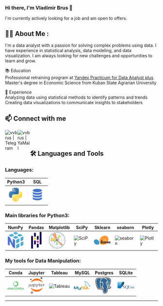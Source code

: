 ### Hi there, I'm Vladimir Brus 👋
I'm currently actively looking for a job and am open to offers.

## :man_technologist: About Me :

I'm a data analyst with a passion for solving complex problems using data. I have experience in statistical analysis, data modeling, and data visualization. I am always looking for new challenges and opportunities to learn and grow.

📚 Education  
Professional retraining program at [Yandex Practicum for Data Analyst plus](https://github.com/vvbrus/ya_praktikum_da/blob/main/README.md)  
Master's degree in Economic Science from Kuban State Agrarian University

💼 Experience  
Analyzing data using statistical methods to identify patterns and trends  
Creating data visualizations to communicate insights to stakeholders
<br />

## 📫 Connect with me
[<img align="left" alt="vvbrus | Telegram" width="41px" src="https://cdn.jsdelivr.net/npm/simple-icons@v12/icons/telegram.svg" />][telegram]
[<img align="left" alt="vvbrus | YaMail" width="41px" src="https://yastatic.net/s3/home/services/all/all_lite/Mail_v3.svg" />][yamail]
<br />
<br />

[yamail]: mailto:v1adimirbrus@yandex.ru
[telegram]: https://t.me/brusvv/


## :hammer_and_wrench: Languages and Tools 
<div>

### Languages:
| Python3 | SQL |
|----------|----------|
|  <img src="https://github.com/devicons/devicon/blob/master/icons/python/python-original.svg" title="Python"  alt="Python" width="55" height="55"/> |  <img src="https://raw.githubusercontent.com/github/explore/80688e429a7d4ef2fca1e82350fe8e3517d3494d/topics/sql/sql.png" title="SQL"  alt="SQL" width="55" height="55"/> |

  

### Main libraries for Python3:

| NumPy | Pandas | Matplotlib | SciPy | Sklearn | seaborn | Plotly |
|----------|----------|----------|----------|----------|----------|----------|
|  <img src="https://github.com/devicons/devicon/blob/master/icons/numpy/numpy-original.svg" title="NumPy" alt="NumPy" width="55" height="55"/>| <img src="https://github.com/devicons/devicon/blob/master/icons/pandas/pandas-original.svg" title="Pandas" alt="Pandas" width="55" height="55"/>| <img src="https://github.com/devicons/devicon/blob/master/icons/matplotlib/matplotlib-original.svg" title="Matplotlib" alt="Matplotlib" width="55" height="55"/>| <img src="https://docs.scipy.org/doc/scipy/_static/logo.svg" title="SciPy" alt="SciPy" width="55" height="55"/>| <img src="https://github.com/devicons/devicon/blob/master/icons/scikitlearn/scikitlearn-original.svg" title="sklearn" alt="sklearn" width="55" height="55"/>| <img src="https://github.com/mwaskom/seaborn/blob/master/doc/_static/logo-mark-lightbg.svg" title="seaborn" alt="seaborn" width="55" height="55"/>|  <img src="https://images.plot.ly/logo/new-branding/plotly-logomark.png" title="Plotly" alt="Plotly" width="55" height="55"/>|



### My tools for Data Manipulation:

| Conda | Jupyter | Tableau | MySQL | Postgres | SQLite |
|----------|----------|----------|----------|----------|----------|
|<img src="https://github.com/devicons/devicon/blob/master/icons/anaconda/anaconda-original-wordmark.svg" title="Anaconda" alt="Conda" width="55" height="55"/>|<img src="https://github.com/devicons/devicon/blob/master/icons/jupyter/jupyter-original-wordmark.svg" title="Jupiter" alt="Jupiter" width="55" height="55"/>|<img src="https://res.cloudinary.com/hevo/images/f_auto,q_auto/v1686075100/hevo-learn-1/Tableau_Logo_2-1/Tableau_Logo_2-1.png" title="Tableau" alt="Tableau" width="70" height="55"/>|<img src="https://github.com/devicons/devicon/blob/master/icons/mysql/mysql-original-wordmark.svg" title="MySQL" alt="MySQL" width="55" height="55"/>|<img src="https://github.com/devicons/devicon/blob/master/icons/postgresql/postgresql-original.svg" title="pg" alt="pg" width="55" height="55"/>|<img src="https://github.com/devicons/devicon/blob/master/icons/sqlite/sqlite-original-wordmark.svg" title="SQLite" alt="SQLite" width="55" height="55"/>|

---
<div id="header" align="center">
  <img src="https://komarev.com/ghpvc/?username=vvbrus&style=for-the-badge&color=blue" alt=""/>
</div>
